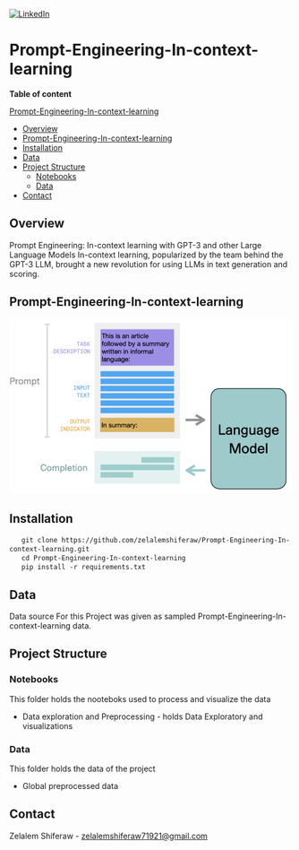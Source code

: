 [![LinkedIn][linkedin-shield]][linkedin-url]

#  Prompt-Engineering-In-context-learning

**Table of content**

 [Prompt-Engineering-In-context-learning](#Prompt-Engineering-In-context-learning)
  - [Overview](#overview)
  - [Prompt-Engineering-In-context-learning](#Prompt-Engineering-In-context-learning)
  - [Installation](#installation)
  - [Data](#data)
  - [Project Structure](#project-Structure)
    - [Notebooks](#notebooks)
    - [Data](#data)
  - [Contact](#contact)



## Overview

<p>
Prompt Engineering: In-context learning with GPT-3 and other Large Language Models In-context learning, popularized by the team behind the GPT-3 LLM, brought a new revolution for using LLMs in text generation and scoring.
</p>

## Prompt-Engineering-In-context-learning

![Alt text](prompt-summary-example.png?raw=true "prompt engineering")



## Installation

       git clone https://github.com/zelalemshiferaw/Prompt-Engineering-In-context-learning.git
       cd Prompt-Engineering-In-context-learning
       pip install -r requirements.txt
        
## Data
<p>
Data source For this Project was given as sampled  Prompt-Engineering-In-context-learning data.
</p>


## Project Structure

### Notebooks 
This folder holds the nooteboks used to process and visualize the data 
- Data exploration and Preprocessing - holds Data Exploratory and visualizations
### Data
This folder holds the data of the project
  - Global preprocessed data


## Contact
Zelalem Shiferaw - zelalemshiferaw71921@gmail.com


[linkedin-shield]: https://img.shields.io/badge/-LinkedIn-black.svg?style=for-the-badge&logo=linkedin&colorB=555
[linkedin-url]: https://www.linkedin.com/in/zelalem-shiferaw-48a070187
